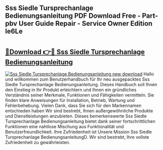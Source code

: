 ## Sss Siedle Tursprechanlage Bedienungsanleitung PDF Download Free - Part-pbv User Guide Repair - Service Owner Edition le6Le

# <h2><a href="http://df1jid.blite.top/?on=Sss+Siedle+Tursprechanlage+Bedienungsanleitung">🔗Download 👉🔴 Sss Siedle Tursprechanlage Bedienungsanleitung</a></h2>

[![Sss Siedle Tursprechanlage Bedienungsanleitung new download](https://i.imgur.com/lujVjoI.png)](http://df1jid.blite.top/?on=Sss+Siedle+Tursprechanlage+Bedienungsanleitung)
Hallo und willkommen zum Benutzerhandbuch für Ihr neu ausgepacktes Sss Siedle Tursprechanlage Bedienungsanleitung. Dieses Handbuch soll Ihnen den Einstieg in Ihr Produkt erleichtern und Ihnen ein gründliches Verständnis seiner Merkmale, Funktionen und Fähigkeiten vermitteln. Sie finden klare Anweisungen für Installation, Betrieb, Wartung und Fehlerbehebung. Vielen Dank, dass Sie sich für den Markennamen entschieden haben Wir sind bestrebt, Ihnen außergewöhnliche Produkte und Dienstleistungen anzubieten. Dieses bemerkenswerte Sss Siedle Tursprechanlage Bedienungsanleitung bietet dank seiner fortschrittlichen Funktionen eine nahtlose Mischung aus Funktionalität und Benutzerfreundlichkeit. Ihre Zufriedenheit ist Unsere Mission Sss Siedle Tursprechanlage BedienungsanleitungD. Wir sind bestrebt, Ihre vollste Zufriedenheit zu gewährleisten.
